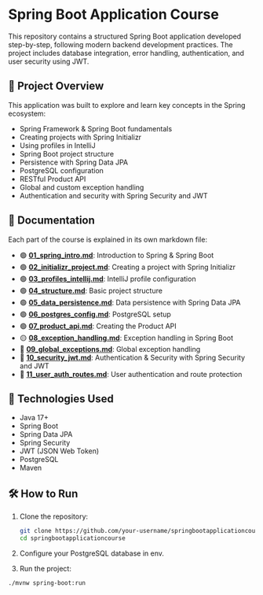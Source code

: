 # Spring Boot Application Course

This repository contains a structured Spring Boot application developed step-by-step, following modern backend development practices. The project includes database integration, error handling, authentication, and user security using JWT.

## 🧱 Project Overview

This application was built to explore and learn key concepts in the Spring ecosystem:

- Spring Framework & Spring Boot fundamentals
- Creating projects with Spring Initializr
- Using profiles in IntelliJ
- Spring Boot project structure
- Persistence with Spring Data JPA
- PostgreSQL configuration
- RESTful Product API
- Global and custom exception handling
- Authentication and security with Spring Security and JWT

## 📁 Documentation

Each part of the course is explained in its own markdown file:

- 🟢 [**01_spring_intro.md**](docs/01_spring_intro.md): Introduction to Spring & Spring Boot  
- 🟢 [**02_initializr_project.md**](docs/02_initializr_project.md): Creating a project with Spring Initializr  
- 🟢 [**03_profiles_intellij.md**](docs/03_profiles_intellij.md): IntelliJ profile configuration  
- 🟢 [**04_structure.md**](docs/04_structure.md): Basic project structure  
- 🟢 [**05_data_persistence.md**](docs/05_data_persistence.md): Data persistence with Spring Data JPA  
- 🟢 [**06_postgres_config.md**](docs/06_postgres_config.md): PostgreSQL setup  
- 🟢 [**07_product_api.md**](docs/07_product_api.md): Creating the Product API  
- 🟡 [**08_exception_handling.md**](docs/08_exception_handling.md): Exception handling in Spring Boot  
- 🔴 [**09_global_exceptions.md**](docs/09_global_exceptions.md): Global exception handling  
- 🔴 [**10_security_jwt.md**](docs/10_security_jwt.md): Authentication & Security with Spring Security and JWT  
- 🔴 [**11_user_auth_routes.md**](docs/11_user_auth_routes.md): User authentication and route protection  

## 🚀 Technologies Used

- Java 17+
- Spring Boot
- Spring Data JPA
- Spring Security
- JWT (JSON Web Token)
- PostgreSQL
- Maven

## 🛠️ How to Run

1. Clone the repository:
   ```bash
   git clone https://github.com/your-username/springbootapplicationcourse.git
   cd springbootapplicationcourse
   ```
   
2. Configure your PostgreSQL database in env.

3. Run the project:
  ```bash
  ./mvnw spring-boot:run
  ```
